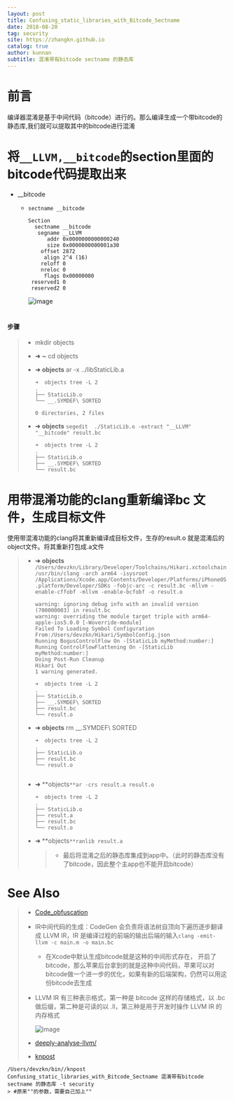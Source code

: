 ```yaml
---
layout: post
title: Confusing_static_libraries_with_Bitcode_Sectname
date: 2018-08-20
tag: security
site: https://zhangkn.github.io
catalog: true
author: kunnan
subtitle: 混淆带有bitcode sectname 的静态库
---
```




# 前言



编译器混淆是基于中间代码（bitcode）进行的。那么编译生成一个带bitcode的静态库,我们就可以提取其中的bitcode进行混淆



# 将`__LLVM,__bitcode`的section里面的bitcode代码提取出来

- __bitcode

  * `sectname __bitcode`

    ```
    Section
      sectname __bitcode
       segname __LLVM
          addr 0x0000000000000240
          size 0x0000000000001a30
        offset 2872
         align 2^4 (16)
        reloff 0
        nreloc 0
         flags 0x00000000
     reserved1 0
     reserved2 0
    
    ```

    ![image](https://ws1.sinaimg.cn/large/af39b376gy1fufxtoacppj218n0k1dp0.jpg)



# 

#### 步骤

> * mkdir objects
>
> * **➜**  **~** cd objects
>
> * **➜**  **objects** ar -x ../libStaticLib.a
>
>   ```
>   ➜  objects tree -L 2
>   .
>   ├── StaticLib.o
>   └── __.SYMDEF\ SORTED
>   
>   0 directories, 2 files
>   
>   ```
>
> * **➜**  **objects** `segedit  ./StaticLib.o -extract "__LLVM" "__bitcode" result.bc`
>
>   ```
>   ➜  objects tree -L 2
>   .
>   ├── StaticLib.o
>   ├── __.SYMDEF\ SORTED
>   └── result.bc
>   
>   ```
>

# 用带混淆功能的clang重新编译bc 文件，生成目标文件

 使用带混淆功能的clang将其重新编译成目标文件，生存的result.o 就是混淆后的object文件。将其重新打包成.a文件

 

> * **➜**  **objects** `/Users/devzkn/Library/Developer/Toolchains/Hikari.xctoolchain/usr/bin/clang -arch arm64 -isysroot /Applications/Xcode.app/Contents/Developer/Platforms/iPhoneOS.platform/Developer/SDKs -fobjc-arc -c result.bc -mllvm -enable-cffobf -mllvm -enable-bcfobf -o result.o`
>
>   ```
>   warning: ignoring debug info with an invalid version (700000003) in result.bc
>   warning: overriding the module target triple with arm64-apple-ios5.0.0 [-Woverride-module]
>   Failed To Loading Symbol Configuration From:/Users/devzkn/Hikari/SymbolConfig.json
>   Running BogusControlFlow On -[StaticLib myMethod:number:]
>   Running ControlFlowFlattening On -[StaticLib myMethod:number:]
>   Doing Post-Run Cleanup
>   Hikari Out
>   1 warning generated.
>   
>   ```
>
>   ```
>   ➜  objects tree -L 2
>   .
>   ├── StaticLib.o
>   ├── __.SYMDEF\ SORTED
>   ├── result.bc
>   └── result.o
>   
>   ```
>
> * **➜**  **objects** rm __.SYMDEF\ SORTED
>
>   ```
>   ➜  objects tree -L 2           
>   .
>   ├── StaticLib.o
>   ├── result.bc
>   └── result.o
>   
>   
>   ```
>
> * **➜**  **objects`**ar -crs result.a result.o`
>
>   ```
>   ➜  objects tree -L 2                
>   .
>   ├── StaticLib.o
>   ├── result.a
>   ├── result.bc
>   └── result.o
>   
>   ```
>
> * **➜**  **objects`**ranlib result.a`
>
>
>
>   > - 最后将混淆之后的静态库集成到app中。（此时的静态库没有了bitcode，因此整个主app也不能开启bitcode）



# See Also 



>* [Code_obfuscation](https://kunnan.github.io/2018/08/18/Code_obfuscation/)
>
>  * IR中间代码的生成：CodeGen 会负责将语法树自顶向下遍历逐步翻译成 LLVM IR，IR 是编译过程的前端的输出后端的输入`clang -emit-llvm -c main.m -o main.bc`
>
>    * 在Xcode中默认生成bitcode就是这种的中间形式存在， 开启了bitcode，那么苹果后台拿到的就是这种中间代码，苹果可以对bitcode做一个进一步的优化，如果有新的后端架构，仍然可以用这份bitcode去生成
>  * LLVM IR 有三种表示格式，第一种是 bitcode 这样的存储格式，以 .bc 做后缀，第二种是可读的以 .ll，第三种是用于开发时操作 LLVM IR 的内存格式
>
>    ![image](https://ws1.sinaimg.cn/large/af39b376gy1fufx15k8dhj20sg0lc4jd.jpg)
>
>* [deeply-analyse-llvm/](https://ming1016.github.io/2017/03/01/deeply-analyse-llvm/)
>
>* [knpost](https://github.com/zhangkn/KNBin/blob/master/knpost) 
>
```
/Users/devzkn/bin//knpost Confusing_static_libraries_with_Bitcode_Sectname 混淆带有bitcode sectname 的静态库 -t security
> #原来""的参数，需要自己加上""
```

